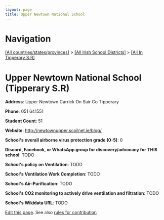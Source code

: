 ```yaml
---
layout: page
title: Upper Newtown National School
---
```

# Navigation

[[All countries/states/provinces]](../../..) > [[All Irish School Districts]](../..) > [[All In Tipperary S.R]](..)

# Upper Newtown National School (Tipperary S.R)

**Address**: Upper Newtown Carrick On Suir Co Tipperary

**Phone**: 051 641551

**Student Count**: 51

**Website**: <http://newtownupper.scoilnet.ie/blog/>

**School's overall airborne virus protection grade (0-5)**: 0

**Discord, Facebook, or WhatsApp group for discovery/advocacy for THIS school**: TODO

**School's policy on Ventilation**: TODO

**School's Ventilation Work Completion**: TODO

**School's Air-Purification**: TODO

**School's CO2 monitoring to actively drive ventilation and filtration**: TODO

**School's Wikidata URL**: TODO


[Edit this page](https://github.com/ventilate-schools/Ireland/edit/main/./Tipperary_S.R/Upper_Newtown_National_School.md). See also [rules for contribution](../../../contribution-rules/)